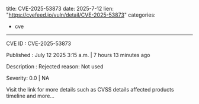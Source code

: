  
title: CVE-2025-53873
date: 2025-7-12
lien: "https://cvefeed.io/vuln/detail/CVE-2025-53873"
categories:
  - cve
---

CVE ID : CVE-2025-53873

Published :  July 12
2025
3:15 a.m. | 7 hours
13 minutes ago

Description : Rejected reason: Not used

Severity: 0.0 | NA

Visit the link for more details
such as CVSS details
affected products
timeline
and more...
